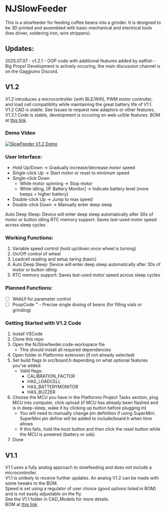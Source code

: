 # NJSlowFeeder

This is a slowfeeder for feeding coffee beans into a grinder. It is designed to be 3D printed and assembled with basic mechanical and electrical tools (hex driver, soldering iron, wire strippers).

## Updates:
2025.07.07 - v1.2.1 - OOP code with additional features added by eatfish - Big Props!
Development is actively occuring, the main discussion channel is on the Gaggiuino Discord. 

## V1.2
V1.2 introduces a microcontroller (with BLE/Wifi), PWM motor controller, and load cell compatiblity while maintaining the great battery life of V1.1.\
V1.2 CAD is stable. See Issues to request new adaptors or other features.\
V1.2.1 Code is stable, development is occuring on web-ui/ble features.
BOM at [this link](https://docs.google.com/spreadsheets/d/11zUR7dkBkgdKcGbynbE2zPVb8PsdSGaQEwi6_OAgMBY/edit?usp=sharing).
### Demo Video
[![SlowFeeder V1.2 Demo](https://img.youtube.com/vi/54PZubX1fOw/0.jpg)](https://www.youtube.com/watch?v=54PZubX1fOw)

### User Interface:
- Hold Up/Down → Gradually increase/decrease motor speed
- Single-click Up → Start motor or reset to minimum speed
- Single-click Down
   - While motor spinning → Stop motor
   - While idling, [IF Battery Monitor] → Indicate battery level (more beeps = higher battery)
- Double-click Up → Jump to max speed
- Double-click Down → Manually enter deep sleep

Auto Deep Sleep: Device will enter deep sleep automatically after 30s of motor or button idling
RTC memory support: Saves last-used motor speed across sleep cycles

### Working Functions:
1. Variable speed control (hold up/down once wheel is turning)
2. On/Off control of wheel
3. Loadcell reading and setup taring (basic)
4. Auto Deep Sleep: Device will enter deep sleep automatically after 30s of motor or button idling
5. RTC memory support: Saves last-used motor speed across sleep cycles

### Planned Functions:
- [ ] WebUI for parameter control
- [ ] PoopCode :tm: - Precise single dosing of beans (for filling vials or grinding)

### Getting Started with V1.2 Code
1. Install VSCode
2. Clone this repo
3. Open the NJSlowfeeder.code-workspace file
   - This should install all required dependencies
4. Open folder in Platformio extension (if not already selected)
5. Set build flags in src/board.h depending on what optional features you've added.
   - Valid flags:
      - CALIBRATION_FACTOR
      - HAS_LOADCELL
      - HAS_BATTERYMONITOR
      - HAS_BUZZER
7. Choose the MCU you have in the Platformio Project Tasks section, plug MCU into computer, click upload (if MCU has already been flashed and is in deep-sleep, wake it by clicking up button before plugging in)
   - You will need to manually change pin definition if using SuperMini. SuperMini pin define will be added to include/board.h when time allows 
   - If this fails, hold the boot button and then click the reset button while the MCU is powered (battery or usb)
8. Done

## V1.1 
V1.1 uses a fully analog approach to slowfeeding and does not include a microcontroller.\
V1.1 is unlikely to receive further updates. An analog V1.2 can be made with some tweaks to the BOM.\
Speed is set using a regulator of user choice (good options listed in BOM) and is not easily adjustable on the fly. \
See the V1.1 folder in CAD_Models for more details.\
BOM at [this link](https://docs.google.com/spreadsheets/d/11zUR7dkBkgdKcGbynbE2zPVb8PsdSGaQEwi6_OAgMBY/edit?usp=sharing).
